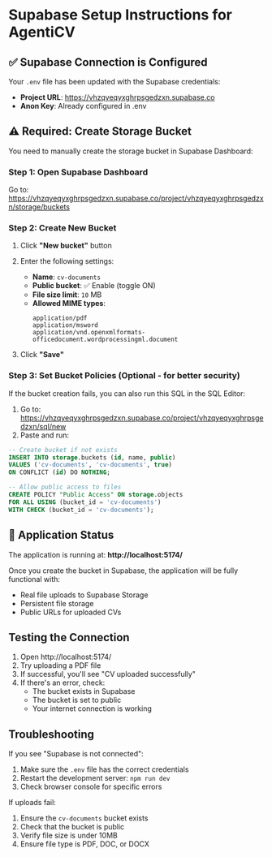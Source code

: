 # Supabase Setup Instructions for AgentiCV

## ✅ Supabase Connection is Configured

Your `.env` file has been updated with the Supabase credentials:
- **Project URL**: https://vhzqyeqyxghrpsgedzxn.supabase.co
- **Anon Key**: Already configured in .env

## ⚠️ Required: Create Storage Bucket

You need to manually create the storage bucket in Supabase Dashboard:

### Step 1: Open Supabase Dashboard
Go to: https://vhzqyeqyxghrpsgedzxn.supabase.co/project/vhzqyeqyxghrpsgedzxn/storage/buckets

### Step 2: Create New Bucket
1. Click **"New bucket"** button
2. Enter the following settings:
   - **Name**: `cv-documents`
   - **Public bucket**: ✅ Enable (toggle ON)
   - **File size limit**: `10` MB
   - **Allowed MIME types**: 
     ```
     application/pdf
     application/msword
     application/vnd.openxmlformats-officedocument.wordprocessingml.document
     ```

3. Click **"Save"**

### Step 3: Set Bucket Policies (Optional - for better security)
If the bucket creation fails, you can also run this SQL in the SQL Editor:

1. Go to: https://vhzqyeqyxghrpsgedzxn.supabase.co/project/vhzqyeqyxghrpsgedzxn/sql/new
2. Paste and run:

```sql
-- Create bucket if not exists
INSERT INTO storage.buckets (id, name, public)
VALUES ('cv-documents', 'cv-documents', true)
ON CONFLICT (id) DO NOTHING;

-- Allow public access to files
CREATE POLICY "Public Access" ON storage.objects
FOR ALL USING (bucket_id = 'cv-documents')
WITH CHECK (bucket_id = 'cv-documents');
```

## 🚀 Application Status

The application is running at: **http://localhost:5174/**

Once you create the bucket in Supabase, the application will be fully functional with:
- Real file uploads to Supabase Storage
- Persistent file storage
- Public URLs for uploaded CVs

## Testing the Connection

1. Open http://localhost:5174/
2. Try uploading a PDF file
3. If successful, you'll see "CV uploaded successfully"
4. If there's an error, check:
   - The bucket exists in Supabase
   - The bucket is set to public
   - Your internet connection is working

## Troubleshooting

If you see "Supabase is not connected":
1. Make sure the `.env` file has the correct credentials
2. Restart the development server: `npm run dev`
3. Check browser console for specific errors

If uploads fail:
1. Ensure the `cv-documents` bucket exists
2. Check that the bucket is public
3. Verify file size is under 10MB
4. Ensure file type is PDF, DOC, or DOCX